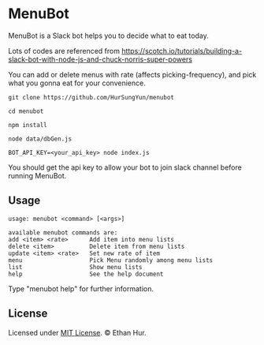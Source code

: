 # MenuBot

MenuBot is a Slack bot helps you to decide what to eat today.

Lots of codes are referenced from https://scotch.io/tutorials/building-a-slack-bot-with-node-js-and-chuck-norris-super-powers

You can add or delete menus with rate (affects picking-frequency), and pick what you gonna eat for your convenience.

```
git clone https://github.com/HurSungYun/menubot

cd menubot

npm install

node data/dbGen.js

BOT_API_KEY=<your_api_key> node index.js
```

You should get the api key to allow your bot to join slack channel before running MenuBot. 

## Usage

```
usage: menubot <command> [<args>]

available menubot commands are:
add <item> <rate>      Add item into menu lists
delete <item>          Delete item from menu lists
update <item> <rate>   Set new rate of item
menu                   Pick Menu randomly among menu lists
list                   Show menu lists
help                   See the help document

```

Type "menubot help" for further information.

## License

Licensed under [MIT License](LICENSE). © Ethan Hur.
